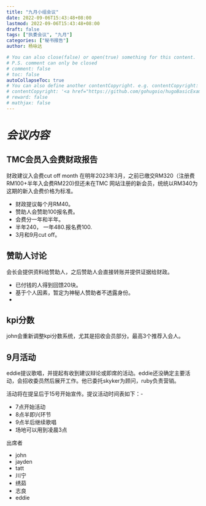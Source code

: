 ```yaml
---
title: "九月小组会议"
date: 2022-09-06T15:43:48+08:00
lastmod: 2022-09-06T15:43:48+08:00
draft: false
tags: ["执委会议", "九月"]
categories: ["秘书报告"]
author: 杨咏达

# You can also close(false) or open(true) something for this content.
# P.S. comment can only be closed
# comment: false
# toc: false
autoCollapseToc: true
# You can also define another contentCopyright. e.g. contentCopyright: "This is another copyright."
# contentCopyright: '<a href="https://github.com/gohugoio/hugoBasicExample" rel="noopener" target="_blank">See origin</a>'
# reward: false
# mathjax: false
---
```



# *会议内容*
##  TMC会员入会费财政报告
财政建议入会费cut off month 在明年2023年3月，之前已缴交RM320（注册费RM100+半年入会费RM220)但还未在TMC 网站注册的新会员，统统以RM340为这期的新入会费价格为标准。
- 财政提议每个月RM40。
- 赞助人会赞助100报名费。
- 会费分一年和半年。
- 半年240， 一年480.报名费100.
- 3月和9月cut off。

##  赞助人讨论
会长会提供资料给赞助人，之后赞助人会直接转账并提供证据给财政。
- 已付钱的人得到回馈20块。
- 基于个人因素，暂定为神秘人赞助者不透露身份。
- 
## kpi分数
john会重新调整kpi分数系统，尤其是招收会员部分。最高3个推荐入会人。

## 9月活动
eddie提议歌唱，并提起有收到建议辩论或即席的活动。eddie还没确定主要活动，会招收委员然后展开工作。他已委托skyker为顾问，ruby负责营销。

活动将在提呈后于15号开始宣传。提议活动时间表如下：-
- 7点开始活动
- 8点半即兴环节
- 9点半后继续歌唱
- 场地可以用到凌晨3点

出席者
- john
- jayden
- tatt
- 川宁
- 绣茹
- 志良
- eddie

